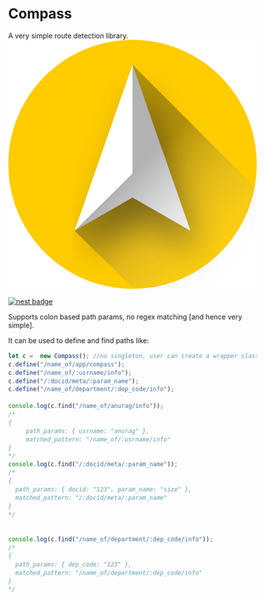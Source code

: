 # Compass
A very simple route detection library.\
![compass logo (image)](./logo.svg)

[![nest badge](https://nest.land/badge.svg)](https://nest.land/package/compass)

Supports colon based path params, no regex matching [and hence very simple].


It can be used to define and find paths like:
```js
let c =  new Compass(); //no singleton, user can create a wrapper class over it if they want singleton behavior
c.define("/name_of/app/compass");
c.define("/name_of/:usrname/info");
c.define("/:docid/meta/:param_name");
c.define("/name_of/department/:dep_code/info");

console.log(c.find("/name_of/anurag/info"));
/*
{
     path_params: { usrname: "anurag" }, 
     matched_pattern: "/name_of/:usrname/info" 
}
*/
console.log(c.find("/:docid/meta/:param_name"));
/*
{
  path_params: { docid: "123", param_name: "size" },
  matched_pattern: "/:docid/meta/:param_name"
}
*/


console.log(c.find("/name_of/department/:dep_code/info"));
/*
{
  path_params: { dep_code: "123" },
  matched_pattern: "/name_of/department/:dep_code/info"
}
*/
```
